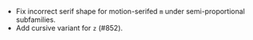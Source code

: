  * Fix incorrect serif shape for motion-serifed `m` under semi-proportional subfamilies.
 * Add cursive variant for `z` (#852).